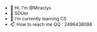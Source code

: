 - 👋 Hi, I’m @Miraclys
- 👀 SDUer
- 🌱 I’m currently learning CS
- 📫 How to reach me  QQ : 2496438098

<!---
Miraclys/Miraclys is a ✨ special ✨ repository because its `README.md` (this file) appears on your GitHub profile.
You can click the Preview link to take a look at your changes.
--->
